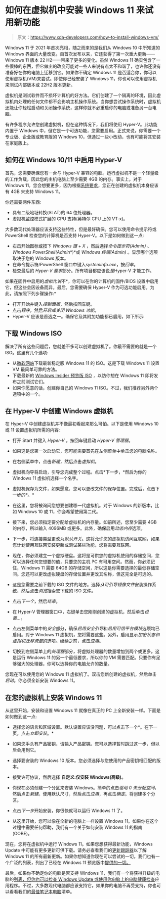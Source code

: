 # 如何在虚拟机中安装 Windows 11 来试用新功能

> 原文：<https://www.xda-developers.com/how-to-install-windows-vm/>

Windows 11 于 2021 年首次亮相，随之而来的是我们从 Windows 10 中所知道的 Windows 界面的大量改变。自首次发布以来，它还获得了第一次重大更新——Windows 11 版本 22 H2——带来了更多的变化。虽然 Windows 11 确实包含了一些很棒的东西，但它做出的改变可能对一些人来说有点太不和谐了，也许你还没有准备好在你的电脑上迁移到它。如果你不确定 Windows 11 是否适合你，你可以使用虚拟机(VM)来尝试。即使你已经安装了 Windows 11，你也可以使用虚拟机来测试内部版本或 22H2 版本更新。

虚拟机是测试软件而不损坏计算机的好方法。它们创建了一个隔离的环境，因此虚拟机内处理的任何文件都不会影响主机操作系统。当你想尝试操作系统时，虚拟机还能让你轻松启动和关闭操作系统，这样你就不必重启你的电脑或准备另一台电脑。

有许多程序允许您创建虚拟机，但在这种情况下，我们将使用 Hyper-V。此功能内置于 Windows 中，但它是一个可选功能，您需要启用。正式来说，你需要一个专业版、企业版或教育版的 Windows 10，但通过一些小改动，也有可能将其安装在家庭版上。

## 如何在 Windows 10/11 中启用 Hyper-V

首先，您需要确保您有一台与 Hyper-V 兼容的电脑。运行虚拟机不是一个轻量级的工作负载，因此您的主机电脑上至少需要 4GB 的内存。事实上，对于 Windows 11，您会想要更多，因为根据[系统要求](https://www.xda-developers.com/windows-11-minimum-requirements/)，您正在创建的虚拟机本身应该有 4GB 来支持 Windows 11。

你还需要两件东西:

*   具有二级地址转换(SLAT)的 64 位处理器。
*   虚拟机监控模式扩展的 CPU 支持(英特尔 CPU 上的 VT-x)。

大多数现代处理器应该支持这些特性，但是最好确保。您可以使用命令提示符或 PowerShell 检查您的计算机是否支持 Hyper-V。以下是如何做到这一点:

*   右击开始图标或按下 *Windows 键* + *X* ，然后选择*命令提示符(Admin)* 、*Windows PowerShell(Admin**)*或 *Windows 终端(Admin)* 。显示哪个选项取决于您的 Windows 版本。
*   在命令提示符/PowerShell 窗口中键入*systeminfo.exe*，按*回车*。
*   检查最后的 *Hyper-V 要求*部分。所有项目都应该说*是*Hyper-V 才能工作。

如果在固件中启用的*虚拟化说*不*，你可以在你的计算机的固件/BIOS 设置中启用它，但这些会因设备而异。最后，您需要确保 Hyper-V 作为可选功能启用。为此，请按照下列步骤操作:*

*   打开开始并键入*控制面板*，然后按回车键。
*   点击*程序*，然后*开启或关闭 Windows 功能*。
*   Hyper-V 应该是首选之一。确保它及其附加功能都已启用，如下所示:

## 下载 Windows ISO

解决了所有这些问题后，您就差不多可以创建虚拟机了。你最不需要的就是一个 ISO。这里有几个选项:

*   从[微软网站](https://www.microsoft.com/en-us/software-download/windows11?9d47a9e1-e53b-49a1-92ca-a647d62dc410=True)下载最新稳定版 Windows 11 的 ISO。这是下载 Windows 11 设置 VM 最简单可靠的方法。
*   下载最新的 [Windows Insider 预览版 ISO](https://www.microsoft.com/en-us/software-download/windowsinsiderpreviewiso) ，以防你想在 Windows 11 即将发布之前测试它们。
*   如果你愿意的话，创建你自己的 Windows 11 ISO。不过，我们推荐另外两个选项中的一个。

## 在 Hyper-V 中创建 Windows 虚拟机

在 Hyper-V 中创建虚拟机并不像最初看起来那么可怕。以下是使用 Windows 10 或 11 设置虚拟机所需的内容:

*   打开 Start 并键入 *Hyper-V* 。按回车键启动 *Hyper-V 管理器*。
*   如果这是您第一次启动它，您可能需要首先在左侧菜单中单击您的电脑名称。
*   在右侧菜单中，点击*新建*，然后点击*虚拟机*。
*   虚拟机向导将启动，引导您完成整个过程。点击*下一步，*然后为你的 Windows 11 虚拟机选择一个名字。

*   虚拟机保存为文件，如果愿意，您可以更改文件的保存位置。完成后，点击下一步的*。*
*   在这里，您将被询问您想要创建哪一代虚拟机。对于 Windows 的新版本，比如 Windows 10 或 11，你会希望使用第二代。

*   接下来，您必须指定要分配给虚拟机的内存量。如前所述，您至少需要 4GB 的内存，所以输入 4096MB 或更多。此外，确保启用*动态内存*选项。

*   下一步，将连接类型更改为*默认开关*。这将允许您的虚拟机访问互联网，如果您计划使用互联网安装更新或测试某些功能，您将需要互联网。

*   现在，你必须建立一个虚拟硬盘。这将是可供您的虚拟机使用的存储空间，您可以选择任何您想要的值，只要您的主机 PC 有可用空间。然而，你必须记住，Windows 11 需要 64GB 的存储空间，所以这是你需要选择的最低存储空间。您还可以更改虚拟硬盘的存储位置并更改其名称，但这完全是可选的。

*   这是您需要之前下载的 ISO 文件的地方。选择*从可引导镜像文件*安装操作系统，然后点击*浏览*搜索您下载的 ISO 文件。

*   点击*下一个*，然后*结束*。
*   在 Hyper-V 管理器窗口中，右键单击您刚刚创建的虚拟机，然后单击*设置...*。
*   点击左侧菜单中的*安全*部分，确保*启用安全引导*和*启用可信平台模块*选项均已启用。对于 Windows 11 虚拟机，您将需要这些。另外，启用显示*加密状态和虚拟机迁移流量*的选项。继续之前，点击*应用*。

*   切换到左侧菜单上的*处理器*部分，将虚拟处理器的数量增加到两个或更多。这是运行 Windows 11 的另一个最低要求，所以你的 VM 需要匹配。只要你有足够强大的处理器，你可以选择你的电脑允许的数量。

您现在可以使用您的 Windows 11 虚拟机了。双击您新创建的虚拟机，然后单击*启动*。你必须全新安装 Windows 11。

## 在您的虚拟机上安装 Windows 11

从这里开始，安装和设置 Windows 11 就像在真正的 PC 上全新安装一样。下面是如何做到这一点:

*   选择您的语言和区域设置。默认设置应该没问题，可以点击下一个*。在下一页，点击*立即安装*。*
*   如果您手头有产品密钥，请输入产品密钥。您可以选择暂时跳过这一步，但以后会用到它。
*   选择要安装的 Windows 10 版本。您必须选择与您使用的产品密钥相匹配的版本。

*   接受许可协议，然后选择 **自定义:仅安装 Windows(高级)。**
*   你现在必须创建一个分区来安装 Windows。简单的点击*驱动 0 未分配空间*，然后点击*新建*。使用默认尺寸，然后点击*应用*，再点击*确定*。将创建多个分区。

*   点击*下一步*开始安装，你很快就可以运行 Windows 11 了。
*   从这里开始，您可以像在全新的电脑上一样设置 Windows 11。如果你在这个过程中需要任何帮助，我们有一个关于如何安装 Windows 11 的指南(OOBE)。

现在，您将在虚拟机中运行 Windows 11。如果您想获得最新功能，Windows Update 中可能有更多更新可供下载。请务必查看我们的[更新跟踪器](https://www.xda-developers.com/windows-11-update-tracker/)以了解 Windows 11 的所有最新更新。如果你想知道你现在可以尝试的一切，我们也有一个广泛的列表，列出了已经在 Windows 11 预览版中[提供的一切。](https://www.xda-developers.com/windows-11-features-in-preview/)

最后，如果你不确定你的电脑是否支持 Windows 11，我们有一个将获得升级的电脑的[列表，但你也可以检查 Windows Update 或使用你电脑上的](https://www.xda-developers.com/windows-11-compatible-pc/)[电脑健康检查](https://www.xda-developers.com/windows-11-pc-health-check-available-for-everyone/)应用程序。不过，大多数现代电脑都应该支持它，如果你的电脑不再受支持，你也可以看看我们的[最佳笔记本电脑](https://www.xda-developers.com/best-laptops/)清单。